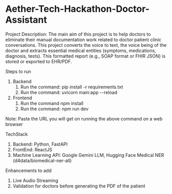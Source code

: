 # Aether-Tech-Hackathon-Doctor-Assistant
Project Description: The main aim of this project is to help doctors to eliminate their manual documentation work related to doctor patient clinic conversations. This project converts the voice to text, the voice being of the doctor and extracts essential medical entities (symptoms, medications, diagnosis, tests). This formatted report (e.g., SOAP format or FHIR JSON) is stored or exported to EHR/PDF.

Steps to run
  1. Backend
     1. Run the command: pip install -r requirements.txt
     2. Run the command: uvicorn main:app --reload
  2. Frontend
     1. Run the command npm install
     2. Run the command: npm run dev
  
  Note: Paste the URL you will get on running the above command on a web browser

TechStack
  1. Backend: Python, FastAPI
  2. FrontEnd: ReactJS
  3. Machine Learning API: Google Gemini LLM, Hugging Face Medical NER (d4data/biomedical-ner-all)

Enhancements to add
  1.  Live Audio Streaming
  2.  Validation for doctors before generating the PDF of the patient
    
